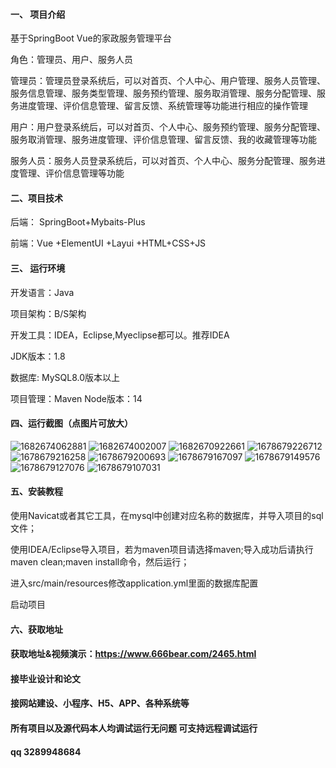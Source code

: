 #### 一、 项目介绍
基于SpringBoot Vue的家政服务管理平台

角色：管理员、用户、服务人员

管理员：管理员登录系统后，可以对首页、个人中心、用户管理、服务人员管理、服务信息管理、服务类型管理、服务预约管理、服务取消管理、服务分配管理、服务进度管理、评价信息管理、留言反馈、系统管理等功能进行相应的操作管理

用户：用户登录系统后，可以对首页、个人中心、服务预约管理、服务分配管理、服务取消管理、服务进度管理、评价信息管理、留言反馈、我的收藏管理等功能

服务人员：服务人员登录系统后，可以对首页、个人中心、服务分配管理、服务进度管理、评价信息管理等功能
#### 二、项目技术
后端： SpringBoot+Mybaits-Plus

前端：Vue +ElementUI +Layui +HTML+CSS+JS

#### 三、 运行环境
开发语言：Java

项目架构：B/S架构

开发工具：IDEA，Eclipse,Myeclipse都可以。推荐IDEA

JDK版本：1.8

数据库: MySQL8.0版本以上

项目管理：Maven
Node版本：14
#### 四、运行截图（点图片可放大）

![1682674062881](https://github.com/666bears/Housekeepings/assets/143094776/fe3da51e-d4ab-44d1-a005-22687853a400)
![1682674002007](https://github.com/666bears/Housekeepings/assets/143094776/9aea9873-87aa-40ec-8839-a89be5c49fac)
![1682670922661](https://github.com/666bears/Housekeepings/assets/143094776/5f9f23bb-ece0-4939-b3a1-7df2798c23bf)
![1678679226712](https://github.com/666bears/Housekeepings/assets/143094776/780a9326-38e3-4050-8b8d-43d0abf77f1f)
![1678679216258](https://github.com/666bears/Housekeepings/assets/143094776/6b0df22b-a9a1-4b09-9bb9-388f4e17f226)
![1678679200693](https://github.com/666bears/Housekeepings/assets/143094776/52c27539-0050-4da4-99ea-b106a771f737)
![1678679167097](https://github.com/666bears/Housekeepings/assets/143094776/ba0efab1-ea61-43b8-9be2-825335e37441)
![1678679149576](https://github.com/666bears/Housekeepings/assets/143094776/65c1b058-6970-498f-8427-a67cefb0ce43)
![1678679127076](https://github.com/666bears/Housekeepings/assets/143094776/c029c947-7998-4710-af99-de77f94ac288)
![1678679107031](https://github.com/666bears/Housekeepings/assets/143094776/165cde41-87bc-48e9-8d7f-9d3ad37458fb)



#### 五、安装教程
使用Navicat或者其它工具，在mysql中创建对应名称的数据库，并导入项目的sql文件；

使用IDEA/Eclipse导入项目，若为maven项目请选择maven;导入成功后请执行maven clean;maven install命令，然后运行；

进入src/main/resources修改application.yml里面的数据库配置

启动项目
#### 六、获取地址
#### 获取地址&视频演示：https://www.666bear.com/2465.html

#### 接毕业设计和论文
#### 接网站建设、小程序、H5、APP、各种系统等
#### 所有项目以及源代码本人均调试运行无问题 可支持远程调试运行
#### qq 3289948684
